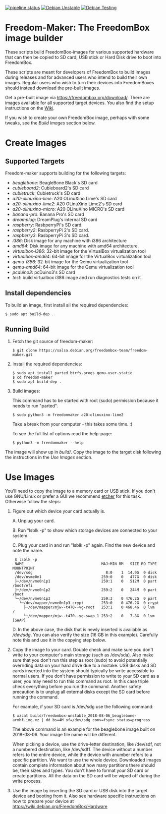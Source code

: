 [![pipeline status](https://salsa.debian.org/freedombox-team/freedom-maker/badges/master/pipeline.svg)](https://salsa.debian.org/freedombox-team/freedom-maker/commits/master)
[![Debian Unstable](https://badges.debian.net/badges/debian/unstable/freedom-maker/version.svg)](https://packages.debian.org/unstable/freedom-maker)
[![Debian Testing](https://badges.debian.net/badges/debian/testing/freedom-maker/version.svg)](https://packages.debian.org/testing/freedom-maker)

# Freedom-Maker: The FreedomBox image builder

These scripts build FreedomBox-images for various supported hardware
that can then be copied to SD card, USB stick or Hard Disk drive to
boot into FreedomBox.

These scripts are meant for developers of FreedomBox to build images
during releases and for advanced users who intend to build their own
images. Regular users who wish to turn their devices into
FreedomBoxes should instead download the pre-built images.

Get a pre-built image via https://freedombox.org/download/.  There
are images available for all supported target devices.  You also find
the setup instructions on the [Wiki](https://wiki.debian.org/FreedomBox/).

If you wish to create your own FreedomBox image, perhaps with some
tweaks, see the *Build Images* section below.

# Create Images

## Supported Targets

Freedom-maker supports building for the following targets:

- *beaglebone*: BeagleBone Black's SD card
- *cubieboard2*: Cubieboard2's SD card
- *cubietruck*: Cubietruck's SD card
- *a20-olinuxino-lime*: A20 OLinuXino Lime's SD card
- *a20-olinuxino-lime2*: A20 OLinuXino Lime2's SD card
- *a20-olinuxino-micro*: A20 OLinuXino MICRO's SD card
- *banana-pro*: Banana Pro's SD card
- *dreamplug*: DreamPlug's internal SD card
- *raspberry*: RasbperryPi's SD card.
- *raspberry2*: RasbperryPi 2's SD card.
- *raspberry3*: RasbperryPi 3's SD card.
- *i386*: Disk image for any machine with i386 architecture
- *amd64*: Disk image for any machine with amd64 architecture.
- *virtualbox-i386*: 32-bit image for the VirtualBox virtualization tool
- *virtualbox-amd64*: 64-bit image for the VirtualBox virtualization tool
- *qemu-i386*: 32-bit image for the Qemu virtualization tool
- *qemu-amd64*: 64-bit image for the Qemu virtualization tool
- *pcduino3*: pcDuino3's SD card
- *test*: build virtualbox i386 image and run diagnostics tests on it

## Install dependencies

To build an image, first install all the required dependencies:

```shell
$ sudo apt build-dep .
```

## Running Build

1. Fetch the git source of freedom-maker:
    ```
    $ git clone https://salsa.debian.org/freedombox-team/freedom-maker.git
    ```

2. Install the required dependencies:
    ```shell
    $ sudo apt install parted btrfs-progs qemu-user-static
    $ cd freedom-maker
    $ sudo apt build-dep .
    ```

3. Build images:

    This command has to be started with root (sudo) permission because it needs
    to run "parted".

    ```
    $ sudo python3 -m freedommaker a20-olinuxino-lime2
    ```
    Take a break from your computer - this takes some time. :)
    
    To see the full list of options read the help-page:
    ```
    $ python3 -m freedommaker --help
    ```

The image will show up in *build/*. Copy the image to the
target disk following the instructions in the *Use Images* section.

# Use Images

You'll need to copy the image to a memory card or USB stick. If you don't
use GNU/Linux or prefer a GUI we recommend [etcher](https://etcher.io/)
for this task. Otherwise follow the steps:

1. Figure out which device your card actually is.

    A. Unplug your card.

    B. Run "lsblk -p" to show which storage devices are connected to your system.

    C. Plug your card in and run "lsblk -p" again. Find the new device and note
    the name.
    
        $ lsblk -p
        NAME                                   MAJ:MIN RM   SIZE RO TYPE  MOUNTPOINT
        /dev/sdg                                 8:0    1  14.9G  0 disk  
        /dev/nvme0n1                           259:0    0   477G  0 disk  
        ├─/dev/nvme0n1p1                       259:1    0   512M  0 part  /boot/efi
        ├─/dev/nvme0n1p2                       259:2    0   244M  0 part  /boot
        └─/dev/nvme0n1p3                       259:3    0 476.2G  0 part  
          └─/dev/mapper/nvme0n1p3_crypt        253:0    0 476.2G  0 crypt 
            ├─/dev/mapper/mjw--t470--vg-root   253:1    0 468.4G  0 lvm   /
            └─/dev/mapper/mjw--t470--vg-swap_1 253:2    0   7.8G  0 lvm   [SWAP]

    D. In the above case, the disk that is newly inserted is available
       as */dev/sdg*. You can also verify the size (16 GB in this example).
       Carefully note this and use it in the copying step below.

2. Copy the image to your card.  Double check and make sure you don't
   write to your computer's main storage (such as /dev/sda).  Also
   make sure that you don't run this step as root (sudo) to avoid potentially
   overriding data on your hard drive due to a mistake. USB disks and SD
   cards inserted into the system should typically be write accessible
   to normal users. If you don't have permission to write to your SD
   card as a user, you may need to run this command as root. In this
   case triple check everything before you run the command. Another
   safety precaution is to unplug all external disks except the SD
   card before running the command.

   For example, if your SD card is /dev/sdg use the following command:
    ```
    $ xzcat build/freedombox-unstable_2018-08-06_beaglebone-armhf.img.xz | dd bs=4M of=/dev/sdg conv=fsync status=progress
    ```

   The above command is an example for the beaglebone image built on
   2018-08-06. Your image file name will be different.

   When picking a device, use the drive-letter destination, like
   /dev/sdf, not a numbered destination, like /dev/sdf1.  The device
   without a number refers to the entire device, while the device with
   anumber refers to a specific partition.  We want to use the whole
   device.  Downloaded images contain complete information about how
   many partitions there should be, their sizes and types. You don't
   have to format your SD card or create partitions. All the data on
   the SD card will be wiped off during the write process.

3. Use the image by inserting the SD card or USB disk into the target
   device and booting from it.  Also see hardware specific
   instructions on how to prepare your device at
   https://wiki.debian.org/FreedomBox/Hardware
